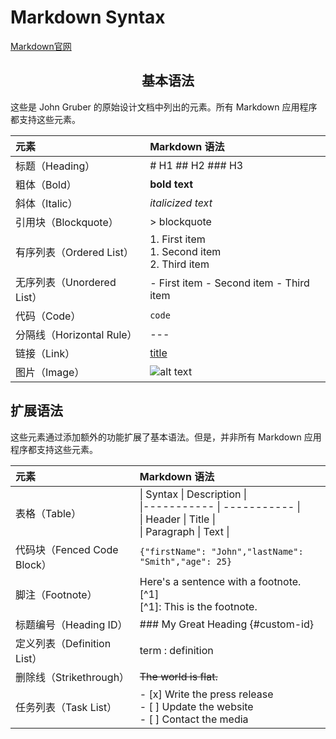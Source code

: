 # Markdown Syntax

[Markdown官网](https://markdown.com.cn/basic-syntax/)

## <center>基本语法

这些是 John Gruber 的原始设计文档中列出的元素。所有 Markdown 应用程序都支持这些元素。

|元素	                   |Markdown 语法    |
|:-------------------------|:-----------------|
|标题（Heading）	       |# H1 ## H2 ### H3|
|粗体（Bold）              |**bold text**    |
|斜体（Italic）	           |*italicized text*|
|引用块（Blockquote）      |	> blockquote  |
|有序列表（Ordered List）  |	1. First item<br> 1. Second item<br> 2. Third item|
|无序列表（Unordered List）| - First item - Second item - Third item|
|代码（Code）	           |`code`|
|分隔线（Horizontal Rule） |---|
|链接（Link）	           | [title](https://www.example.com)|
|图片（Image）	           | ![alt text](image.jpg)|

## 扩展语法

这些元素通过添加额外的功能扩展了基本语法。但是，并非所有 Markdown 应用程序都支持这些元素。

|元素	                    |Markdown 语法     |
|:-------------------------|:-----------------|
|表格（Table）	            |\| Syntax \| Description \|<br>\|----------- \| ----------- \|<br>\| Header      \| Title       \|<br>\| Paragraph   \| Text        \|<br>|
|代码块（Fenced Code Block）|	```{"firstName": "John","lastName": "Smith","age": 25}```|
|脚注（Footnote）	        |Here's a sentence with a footnote. [^1]<br> [^1]: This is the footnote.|
|标题编号（Heading ID）	|### My Great Heading {#custom-id}|
|定义列表（Definition List）|	term : definition|
|删除线（Strikethrough）	|~~The world is flat.~~|
|任务列表（Task List）	|- [x] Write the press release<br> - [ ] Update the website<br> - [ ] Contact the media|
